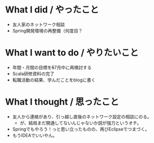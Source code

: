 # What I did / やったこと
- 友人家のネットワーク相談
- Spring開発環境の再整備（何度目？

# What I want to do / やりたいこと
- 年間・月間の目標を~~5~~7月中に再検討する
- Scala研修資料の完了
- 転職活動の結果、学んだことをblogに書く

# What I thought / 思ったこと
- 友人から連絡があり、引っ越し直後のネットワーク設定の相談にのる。
  - が、結局まだ開通してないんじゃないか説が強力というオチ。
- Springでもやろう！っと思い立ったものの、再びEclipseでつまづく。
- もうIDEAでいいやん。
